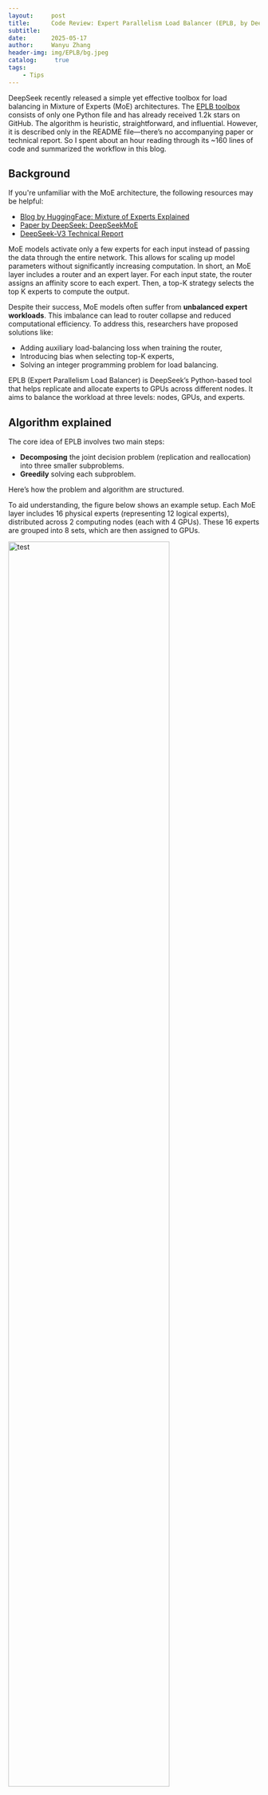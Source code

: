 ```yaml
---
layout:     post
title:      Code Review: Expert Parallelism Load Balancer (EPLB, by DeepSeek)
subtitle:   
date:       2025-05-17
author:     Wanyu Zhang
header-img: img/EPLB/bg.jpeg
catalog: 	 true
tags:
    - Tips
---
```


DeepSeek recently released a simple yet effective toolbox for load balancing in Mixture of Experts (MoE) architectures. The [EPLB toolbox](https://github.com/deepseek-ai/EPLB) consists of only one Python file and has already received 1.2k stars on GitHub. The algorithm is heuristic, straightforward, and influential. However, it is described only in the README file—there’s no accompanying paper or technical report. So I spent about an hour reading through its ~160 lines of code and summarized the workflow in this blog.

## Background

If you're unfamiliar with the MoE architecture, the following resources may be helpful:

- [Blog by HuggingFace: Mixture of Experts Explained](https://huggingface.co/blog/moe)
- [Paper by DeepSeek: DeepSeekMoE](https://arxiv.org/abs/2401.06066)
- [DeepSeek-V3 Technical Report](https://arxiv.org/abs/2412.19437v1)

MoE models activate only a few experts for each input instead of passing the data through the entire network. This allows for scaling up model parameters without significantly increasing computation. In short, an MoE layer includes a router and an expert layer. For each input state, the router assigns an affinity score to each expert. Then, a top-K strategy selects the top K experts to compute the output.

Despite their success, MoE models often suffer from **unbalanced expert workloads**. This imbalance can lead to router collapse and reduced computational efficiency. To address this, researchers have proposed solutions like:

* Adding auxiliary load-balancing loss when training the router,
* Introducing bias when selecting top-K experts,
* Solving an integer programming problem for load balancing.

EPLB (Expert Parallelism Load Balancer) is DeepSeek’s Python-based tool that helps replicate and allocate experts to GPUs across different nodes. It aims to balance the workload at three levels: nodes, GPUs, and experts.

## Algorithm explained

The core idea of EPLB involves two main steps:

- **Decomposing** the joint decision problem (replication and reallocation) into three smaller subproblems.
- **Greedily** solving each subproblem.

Here’s how the problem and algorithm are structured.

To aid understanding, the figure below shows an example setup. Each MoE layer includes 16 physical experts (representing 12 logical experts), distributed across 2 computing nodes (each with 4 GPUs). These 16 experts are grouped into 8 sets, which are then assigned to GPUs.

<img src="{{ site.baseurl }}/img/EPLB/example.png" alt="test" style="width: 80%; height: auto;">

EPLB aims to balance the workload across nodes, groups, and experts by replicating and reallocating experts to GPUs. Because this is a complex joint decision problem, EPLB breaks it into the following subproblems:

1. Given current groups, allocate these groups to nodes.
   - Objective: balance the workload between nodes.
   - Algorithm: Balanced Packing
2. In each node, replicate the experts.
   - Objective: balance the workload between experts.
   - Algorithm: Balanced Replication.
3. In each node, allocate experts to groups.
   - Objective: balance the workload between groups.
   - Algorithm: Balanced Packing

Note that steps 1 and 3 both use the same packing algorithm, while step 2 uses a different replication algorithm. EPLB applies greedy strategies to solve both. Here I summarized the pseudocode used in EPLB:

<img src="{{ site.baseurl }}/img/EPLB/code.png" alt="test" style="width: 80%; height: auto;">

## Heuristic or Optimization?

EPLB relies on a series of heuristics—specifically, hierarchical load balancing and greedy algorithms. Still, the approach is impactful in the AI community. Nowadays, efficient and intuitive algorithms are often preferred, as they are usually good enough for practical use.

In contrast, seeking an optimal solution may require significantly more computational resources and can even lead to “overfitting”—not just in the training/testing sense, but also with respect to the optimization objective itself versus other goals that are not explicitly optimized.

As someone who has worked in optimization, I believe it's increasingly important to improve computational efficiency for finding the optimal solution and, at times, embrace heuristics :)
